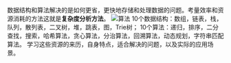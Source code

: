 数据结构和算法解决的是如何更省，更快地存储和处理数据的问题。考量效率和资源消耗的方法这就是**复杂度分析方法**。
![算法](https://upload-images.jianshu.io/upload_images/4237685-0c82c635e34e31b0.png?imageMogr2/auto-orient/strip%7CimageView2/2/w/1240)
10个数据结构：数组，链表，栈，队列，散列表，二叉树，堆，跳表，图，Trie树；
10个算法：递归，排序，二分查找，搜索，哈希算法，贪心算法，分治算法，回溯算法，动态规划，字符串匹配算法。
学习这些资源的来历，自身特点，适合解决的问题，以及实际的应用场景。
